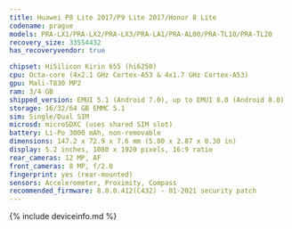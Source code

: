```yaml
---
title: Huawei P8 Lite 2017/P9 Lite 2017/Honor 8 Lite
codename: prague
models: PRA-LX1/PRA-LX2/PRA-LX3/PRA-LA1/PRA-AL00/PRA-TL10/PRA-TL20
recovery_size: 33554432
has_recoveryvendor: true

chipset: HiSilicon Kirin 655 (hi6250)
cpu: Octa-core (4x2.1 GHz Cortex-A53 & 4x1.7 GHz Cortex-A53)
gpu: Mali-T830 MP2
ram: 3/4 GB
shipped_version: EMUI 5.1 (Android 7.0), up to EMUI 8.0 (Android 8.0)
storage: 16/32/64 GB EMMC 5.1
sim: Single/Dual SIM
microsd: microSDXC (uses shared SIM slot)
battery: Li-Po 3000 mAh, non-removable
dimensions: 147.2 x 72.9 x 7.6 mm (5.80 x 2.87 x 0.30 in)
display: 5.2 inches, 1080 x 1920 pixels, 16:9 ratio
rear_cameras: 12 MP, AF
front_cameras: 8 MP, f/2.0
fingerprint: yes (rear-mounted)
sensors: Accelerometer, Proximity, Compass
recommended_firmware: 8.0.0.412(C432) - 01-2021 security patch
---
```


{% include deviceinfo.md %}
